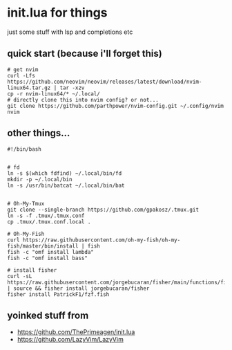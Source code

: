 # init.lua for things


just some stuff with lsp and completions etc

## quick start (because i'll forget this)

```shell
# get nvim
curl -Lfs https://github.com/neovim/neovim/releases/latest/download/nvim-linux64.tar.gz | tar -xzv
cp -r nvim-linux64/* ~/.local/
# directly clone this into nvim config? or not...
git clone https://github.com/parthpower/nvim-config.git ~/.config/nvim
nvim
```

## other things...

```shell
#!/bin/bash


# fd
ln -s $(which fdfind) ~/.local/bin/fd
mkdir -p ~/.local/bin
ln -s /usr/bin/batcat ~/.local/bin/bat


# Oh-My-Tmux
git clone --single-branch https://github.com/gpakosz/.tmux.git
ln -s -f .tmux/.tmux.conf
cp .tmux/.tmux.conf.local .

# Oh-My-Fish
curl https://raw.githubusercontent.com/oh-my-fish/oh-my-fish/master/bin/install | fish
fish -c "omf install lambda"
fish -c "omf install bass"

# install fisher
curl -sL https://raw.githubusercontent.com/jorgebucaran/fisher/main/functions/fisher.fish | source && fisher install jorgebucaran/fisher
fisher install PatrickF1/fzf.fish
```

## yoinked stuff from

- https://github.com/ThePrimeagen/init.lua
- https://github.com/LazyVim/LazyVim

